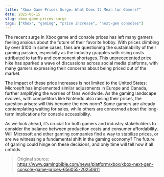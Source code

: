 ```yaml
---
title: "Xbox Game Prices Surge: What Does It Mean for Gamers?"
date: 2025-06-15
slug: xbox-game-prices-surge
tags: ["Xbox", "gaming", "price increase", "next-gen consoles"]
---
```


The recent surge in Xbox game and console prices has left many gamers feeling anxious about the future of their favorite hobby. With prices climbing by over $100 in some cases, fans are questioning the sustainability of their gaming passion, especially as the industry grapples with rising costs attributed to tariffs and component shortages. This unprecedented price hike has sparked a wave of discussions across social media platforms, with many gamers expressing their concerns about being priced out of the market.

The impact of these price increases is not limited to the United States; Microsoft has implemented similar adjustments in Europe and Canada, further amplifying the worries of fans worldwide. As the gaming landscape evolves, with competitors like Nintendo also raising their prices, the question arises: will this become the new norm? Some gamers are already contemplating waiting for sales, while others are concerned about the long-term implications for console accessibility.

As we look ahead, it’s crucial for both gamers and industry stakeholders to consider the balance between production costs and consumer affordability. Will Microsoft and other gaming companies find a way to stabilize prices, or are we witnessing a fundamental shift in the gaming economy? The future of gaming could hinge on these decisions, and only time will tell how it all unfolds.

> Original source: https://www.gamingbible.com/news/platform/xbox/xbox-next-gen-console-game-prices-656055-20250611